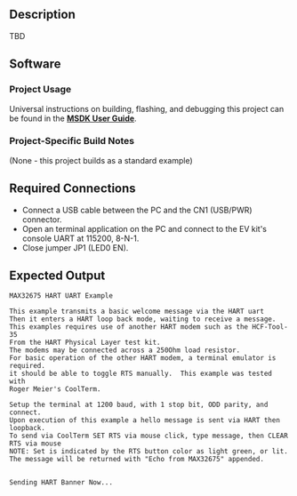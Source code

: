 ## Description

TBD<!--TBD-->


## Software

### Project Usage

Universal instructions on building, flashing, and debugging this project can be found in the **[MSDK User Guide](https://analog-devices-msdk.github.io/msdk/USERGUIDE/)**.

### Project-Specific Build Notes

(None - this project builds as a standard example)

## Required Connections

-   Connect a USB cable between the PC and the CN1 (USB/PWR) connector.
-   Open an terminal application on the PC and connect to the EV kit's console UART at 115200, 8-N-1.
-   Close jumper JP1 (LED0 EN).

## Expected Output

```
MAX32675 HART UART Example

This example transmits a basic welcome message via the HART uart
Then it enters a HART loop back mode, waiting to receive a message.
This examples requires use of another HART modem such as the HCF-Tool-35
From the HART Physical Layer test kit.
The modems may be connected across a 250Ohm load resistor.
For basic operation of the other HART modem, a terminal emulator is required.
it should be able to toggle RTS manually.  This example was tested with
Roger Meier's CoolTerm.

Setup the terminal at 1200 baud, with 1 stop bit, ODD parity, and connect.
Upon execution of this example a hello message is sent via HART then loopback.
To send via CoolTerm SET RTS via mouse click, type message, then CLEAR RTS via mouse
NOTE: Set is indicated by the RTS button color as light green, or lit.
The message will be returned with "Echo from MAX32675" appended.


Sending HART Banner Now...

```
